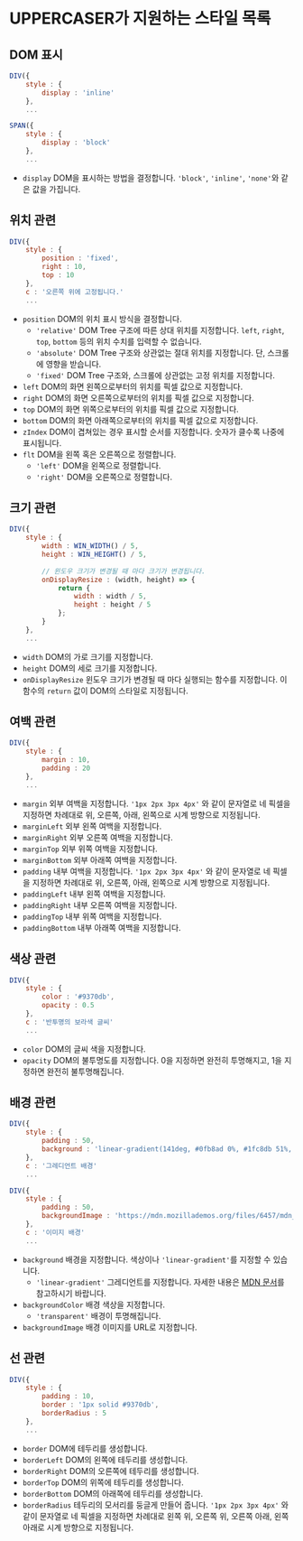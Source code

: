 # UPPERCASER가 지원하는 스타일 목록

## DOM 표시
```javascript
DIV({
    style : {
        display : 'inline'
    },
    ...

SPAN({
    style : {
        display : 'block'
    },
    ...
```
* `display` DOM을 표시하는 방법을 결정합니다. `'block'`, `'inline'`, `'none'`와 같은 값을 가집니다.

## 위치 관련
```javascript
DIV({
    style : {
        position : 'fixed',
        right : 10,
        top : 10
    },
    c : '오른쪽 위에 고정됩니다.'
    ...
```
* `position` DOM의 위치 표시 방식을 결정합니다.
    * `'relative'` DOM Tree 구조에 따른 상대 위치를 지정합니다. `left`, `right`, `top`, `bottom` 등의 위치 수치를 입력할 수 없습니다.
    * `'absolute'` DOM Tree 구조와 상관없는 절대 위치를 지정합니다. 단, 스크롤에 영향을 받습니다.
    * `'fixed'`  DOM Tree 구조와, 스크롤에 상관없는 고정 위치를 지정합니다.
* `left` DOM의 화면 왼쪽으로부터의 위치를 픽셀 값으로 지정합니다.
* `right` DOM의 화면 오른쪽으로부터의 위치를 픽셀 값으로 지정합니다.
* `top` DOM의 화면 위쪽으로부터의 위치를 픽셀 값으로 지정합니다.
* `bottom` DOM의 화면 아래쪽으로부터의 위치를 픽셀 값으로 지정합니다.
* `zIndex` DOM이 겹쳐있는 경우 표시할 순서를 지정합니다. 숫자가 클수록 나중에 표시됩니다.
* `flt` DOM을 왼쪽 혹은 오른쪽으로 정렬합니다.
    * `'left'` DOM을 왼쪽으로 정렬합니다.
    * `'right'` DOM을 오른쪽으로 정렬합니다.

## 크기 관련
```javascript
DIV({
    style : {
        width : WIN_WIDTH() / 5,
        height : WIN_HEIGHT() / 5,
        
        // 윈도우 크기가 변경될 때 마다 크기가 변경됩니다.
        onDisplayResize : (width, height) => {
            return {
                width : width / 5,
                height : height / 5
            };
        }
    },
    ...
```
* `width` DOM의 가로 크기를 지정합니다.
* `height` DOM의 세로 크기를 지정합니다.
* `onDisplayResize` 윈도우 크기가 변경될 때 마다 실행되는 함수를 지정합니다. 이 함수의 `return` 값이 DOM의 스타일로 지정됩니다.

## 여백 관련
```javascript
DIV({
    style : {
        margin : 10,
        padding : 20
    },
    ...
```
* `margin` 외부 여백을 지정합니다. `'1px 2px 3px 4px'` 와 같이 문자열로 네 픽셀을 지정하면 차례대로 위, 오른쪽, 아래, 왼쪽으로 시계 방향으로 지정됩니다.
* `marginLeft` 외부 왼쪽 여백을 지정합니다.
* `marginRight` 외부 오른쪽 여백을 지정합니다.
* `marginTop` 외부 위쪽 여백을 지정합니다.
* `marginBottom` 외부 아래쪽 여백을 지정합니다.
* `padding` 내부 여백을 지정합니다. `'1px 2px 3px 4px'` 와 같이 문자열로 네 픽셀을 지정하면 차례대로 위, 오른쪽, 아래, 왼쪽으로 시계 방향으로 지정됩니다.
* `paddingLeft` 내부 왼쪽 여백을 지정합니다.
* `paddingRight` 내부 오른쪽 여백을 지정합니다.
* `paddingTop` 내부 위쪽 여백을 지정합니다.
* `paddingBottom` 내부 아래쪽 여백을 지정합니다.

## 색상 관련
```javascript
DIV({
    style : {
        color : '#9370db',
        opacity : 0.5
    },
    c : '반투명의 보라색 글씨'
    ...
```
* `color` DOM의 글씨 색을 지정합니다.
* `opacity` DOM의 불투명도를 지정합니다. 0을 지정하면 완전히 투명해지고, 1을 지정하면 완전히 불투명해집니다.

## 배경 관련
```javascript
DIV({
    style : {
        padding : 50,
        background : 'linear-gradient(141deg, #0fb8ad 0%, #1fc8db 51%, #2cb5e8 75%)'
    },
    c : '그레디언트 배경'
    ...

DIV({
    style : {
        padding : 50,
        backgroundImage : 'https://mdn.mozillademos.org/files/6457/mdn_logo_only_color.png'
    },
    c : '이미지 배경'
    ...
```
* `background` 배경을 지정합니다. 색상이나 `'linear-gradient'`를 지정할 수 있습니다.
    * `'linear-gradient'` 그레디언트를 지정합니다. 자세한 내용은 [MDN 문서](https://developer.mozilla.org/ko/docs/Web/CSS/linear-gradient)를 참고하시기 바랍니다.
* `backgroundColor` 배경 색상을 지정합니다.
    * `'transparent'` 배경이 투명해집니다.
* `backgroundImage` 배경 이미지를 URL로 지정합니다.

## 선 관련
```javascript
DIV({
    style : {
        padding : 10,
        border : '1px solid #9370db',
        borderRadius : 5
    },
    ...
```
* `border` DOM에 테두리를 생성합니다.
* `borderLeft` DOM의 왼쪽에 테두리를 생성합니다.
* `borderRight` DOM의 오른쪽에 테두리를 생성합니다.
* `borderTop` DOM의 위쪽에 테두리를 생성합니다.
* `borderBottom` DOM의 아래쪽에 테두리를 생성합니다.
* `borderRadius` 테두리의 모서리를 둥글게 만들어 줍니다. `'1px 2px 3px 4px'` 와 같이 문자열로 네 픽셀을 지정하면 차례대로 왼쪽 위, 오른쪽 위, 오른쪽 아래, 왼쪽 아래로 시계 방향으로 지정됩니다.